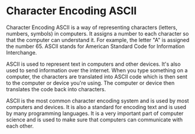 # Character Encoding ASCII

Character Encoding ASCII is a way of representing characters (letters, numbers, symbols) in computers. It assigns a number to each character so that the computer can understand it. For example, the letter "A" is assigned the number 65. ASCII stands for American Standard Code for Information Interchange. 

ASCII is used to represent text in computers and other devices. It's also used to send information over the internet. When you type something on a computer, the characters are translated into ASCII code which is then sent to the computer or device you're using. The computer or device then translates the code back into characters. 

ASCII is the most common character encoding system and is used by most computers and devices. It is also a standard for encoding text and is used by many programming languages. It is a very important part of computer science and is used to make sure that computers can communicate with each other.
